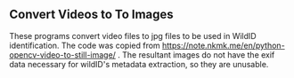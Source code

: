 ## Convert Videos to To Images

These programs convert video files to jpg files to be used in WildID identification.
The code was copied from https://note.nkmk.me/en/python-opencv-video-to-still-image/ . 
The resultant images do not have the exif data necessary for wildID's metadata extraction, so they are unusable. 

